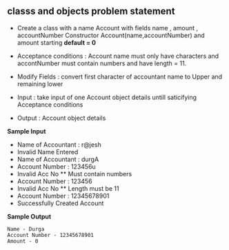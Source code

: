 ## classs and objects problem statement 
- Create a class with a name Account with fields name , amount , accountNumber Constructor Account(name,accountNumber) and amount starting **default = 0**
- Acceptance conditions : Account name must only have characters and accontNumber must contain numbers and have length = 11. 
- Modify Fields :   convert first character of accountant name to Upper and remaining lower
      
       
- Input : take input of one Account object details untill saticifying Acceptance conditions
- Output : Account object details
      
      
      
**Sample Input**
  - Name of Accountant : r@jesh 
  - Invalid Name Entered
  - Name of Accountant : durgA
  - Account Number : 123456u
  - Invalid Acc No ** Must contain numbers
  - Account Number : 123456
  - Invalid Acc No ** Length must be 11
  - Account Number : 12345678901
  - Successfully Created Account


**Sample Output** <br />

`Name - Durga`<br />
`Account Number - 12345678901`<br />
`Amount - 0`<br />

      
